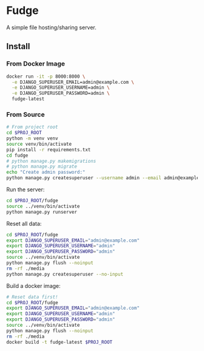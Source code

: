 # Fudge

A simple file hosting/sharing server.


## Install

### From Docker Image
```bash
docker run -it -p 8000:8000 \
  -e DJANGO_SUPERUSER_EMAIL=admin@example.com \
  -e DJANGO_SUPERUSER_USERNAME=admin \
  -e DJANGO_SUPERUSER_PASSWORD=admin \
  fudge-latest
```

### From Source
```bash
# From project root
cd $PROJ_ROOT
python -m venv venv
source venv/bin/activate
pip install -r requirements.txt
cd fudge
# python manage.py makemigrations
# python manage.py migrate
echo "Create admin password:"
python manage.py createsuperuser --username admin --email admin@example.com
```

Run the server:
```bash
cd $PROJ_ROOT/fudge
source ../venv/bin/activate
python manage.py runserver
```

Reset all data:
```bash
cd $PROJ_ROOT/fudge
export DJANGO_SUPERUSER_EMAIL="admin@example.com"
export DJANGO_SUPERUSER_USERNAME="admin"
export DJANGO_SUPERUSER_PASSWORD="admin"
source ../venv/bin/activate
python manage.py flush --noinput
rm -rf ./media
python manage.py createsuperuser --no-input
```

Build a docker image:
```bash
# Reset data first!
cd $PROJ_ROOT/fudge
export DJANGO_SUPERUSER_EMAIL="admin@example.com"
export DJANGO_SUPERUSER_USERNAME="admin"
export DJANGO_SUPERUSER_PASSWORD="admin"
source ../venv/bin/activate
python manage.py flush --noinput
rm -rf ./media
docker build -t fudge-latest $PROJ_ROOT
```

